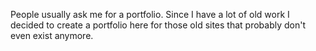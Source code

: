People usually ask me for a portfolio. Since I have a lot of old work I decided to create a portfolio here for those old sites that probably don't even exist anymore.

